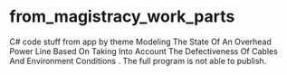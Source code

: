 # from_magistracy_work_parts
 C# code stuff from app by theme Modeling The State Of An Overhead Power Line Based On Taking Into Account The Defectiveness Of Cables And Environment Conditions . The full program is not able to publish.
